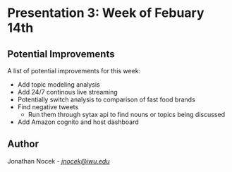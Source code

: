 # Presentation 3: Week of Febuary 14th

## Potential Improvements

A list of potential improvements for this week:
- Add topic modeling analysis
- Add 24/7 continous live streaming
- Potentially switch analysis to comparison of fast food brands
- Find negative tweets
    - Run them through sytax api to find nouns or topics being discussed
- Add Amazon cognito and host dashboard





## Author

Jonathan Nocek - *jnocek@iwu.edu*